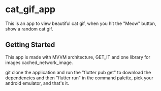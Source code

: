 # cat_gif_app

This is an app to view beautiful cat gif, when you hit the "Meow" button, show a random cat gif.

## Getting Started

This app is made with MVVM architecture, GET_IT and one library for images cached_network_image.

git clone the application and run the "flutter pub get" to download the dependencies and then "flutter run" in the command palette, pick your android emulator, and that's it.


